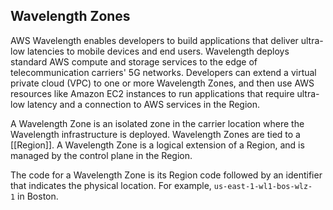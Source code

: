 ## Wavelength Zones

AWS Wavelength enables developers to build applications that deliver ultra-low latencies to mobile devices and end users. Wavelength deploys standard AWS compute and storage services to the edge of telecommunication carriers' 5G networks. Developers can extend a virtual private cloud (VPC) to one or more Wavelength Zones, and then use AWS resources like Amazon EC2 instances to run applications that require ultra-low latency and a connection to AWS services in the Region.

A Wavelength Zone is an isolated zone in the carrier location where the Wavelength infrastructure is deployed. Wavelength Zones are tied to a [[Region]]. A Wavelength Zone is a logical extension of a Region, and is managed by the control plane in the Region.

The code for a Wavelength Zone is its Region code followed by an identifier that indicates the physical location. For example, `us-east-1-wl1-bos-wlz-1` in Boston.